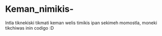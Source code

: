 # Keman_nimikis-
Intla tiknekiski tikmati keman welis timikis ipan sekimeh momostla, moneki tikchiwas inin codigo :D

